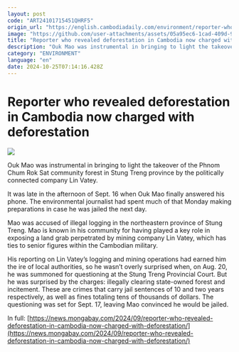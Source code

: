 ```yaml
---
layout: post
code: "ART24101715451QHRF5"
origin_url: "https://english.cambodiadaily.com/environment/reporter-who-revealed-deforestation-in-cambodia-now-charged-with-deforestation-189515/"
image: "https://github.com/user-attachments/assets/05a95ec6-1cad-409d-9198-b90e3c46f02b"
title: "Reporter who revealed deforestation in Cambodia now charged with deforestation"
description: "Ouk Mao was instrumental in bringing to light the takeover of the Phnom Chum Rok Sat community forest in Stung Treng province by the politically connected company Lin Vatey."
category: "ENVIRONMENT"
language: "en"
date: 2024-10-25T07:14:16.428Z
---
```


# Reporter who revealed deforestation in Cambodia now charged with deforestation

 ![](https://github.com/user-attachments/assets/74d9f889-bc91-4a04-b3e6-05245907bd7b)

Ouk Mao was instrumental in bringing to light the takeover of the Phnom Chum Rok Sat community forest in Stung Treng province by the politically connected company Lin Vatey.

It was late in the afternoon of Sept. 16 when Ouk Mao finally answered his phone. The environmental journalist had spent much of that Monday making preparations in case he was jailed the next day.

Mao was accused of illegal logging in the northeastern province of Stung Treng. Mao is known in his community for having played a key role in exposing a land grab perpetrated by mining company Lin Vatey, which has ties to senior figures within the Cambodian military.

His reporting on Lin Vatey’s logging and mining operations had earned him the ire of local authorities, so he wasn’t overly surprised when, on Aug. 20, he was summoned for questioning at the Stung Treng Provincial Court. But he was surprised by the charges: illegally clearing state-owned forest and incitement. These are crimes that carry jail sentences of 10 and two years respectively, as well as fines totaling tens of thousands of dollars. The questioning was set for Sept. 17, leaving Mao convinced he would be jailed.

In full: [https://news.mongabay.com/2024/09/reporter-who-revealed-deforestation-in-cambodia-now-charged-with-deforestation/](https://news.mongabay.com/2024/09/reporter-who-revealed-deforestation-in-cambodia-now-charged-with-deforestation/)